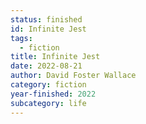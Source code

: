 ```yaml
---
status: finished
id: Infinite Jest
tags:
  - fiction
title: Infinite Jest
date: 2022-08-21
author: David Foster Wallace
category: fiction
year-finished: 2022
subcategory: life
---
```

